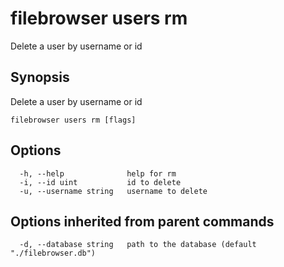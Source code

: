 # filebrowser users rm

Delete a user by username or id

## Synopsis

Delete a user by username or id

```text
filebrowser users rm [flags]
```

## Options

```text
  -h, --help              help for rm
  -i, --id uint           id to delete
  -u, --username string   username to delete
```

## Options inherited from parent commands

```text
  -d, --database string   path to the database (default "./filebrowser.db")
```

